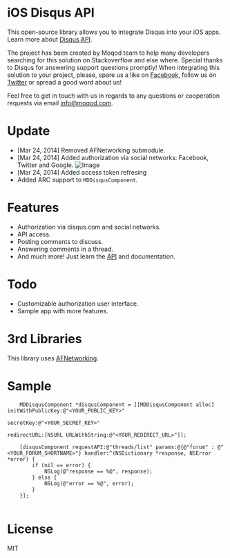 # iOS Disqus API 

This open-source library allows you to integrate Disqus into your iOS apps. Learn more about [Disqus API](http://disqus.com/api/docs/).

The project has been created by Moqod team to help many developers searching for this solution on Stackoverflow and else where. Special thanks to Disqus for answering support questions promptly! When integrating this solution to your project, please, spare us a like on [Facebook](http://fb.me/moqod), follow us on [Twitter](http://twitter.com/moqod) or spread a good word about us!

Feel free to get in touch with us in regards to any questions or cooperation requests via email [info@moqod.com](mailto:info@moqod.com).

# Update
- [Mar 24, 2014] Removed AFNetworking submodule. 
- [Mar 24, 2014] Added authorization via social networks: Facebook, Twitter and Google. ![Image](http://files.stage.mqd.me/disqus_list.png)
- [Mar 24, 2014] Added access token refresing
- Added ARC support to `MDDisqusComponent`.

# Features
- Authorization via disqus.com and social networks.
- API access.
- Posting comments to discuss.
- Answering comments in a thread.
- And much more! Just learn the [API](http://disqus.com/api/docs/) and documentation.

# Todo
- Customizable authorization user interface.
- Sample app with more features.

# 3rd Libraries
This library uses [AFNetworking](https://github.com/AFNetworking/AFNetworking).

# Sample

``` objc
    MDDisqusComponent *disqusComponent = [[MDDisqusComponent alloc] initWithPublicKey:@"<YOUR_PUBLIC_KEY>"
        																	secretKey:@"<YOUR_SECRET_KEY>"
																		  redirectURL:[NSURL URLWithString:@"<YOUR_REDIRECT_URL>"]];
    
    [disqusComponent requestAPI:@"threads/list" params:@{@"forum" : @"<YOUR_FORUM_SHORTNAME>"} handler:^(NSDictionary *response, NSError *error) {
		if (nil == error) {
			NSLog(@"response == %@", response);
		} else {
			NSLog(@"error == %@", error);
		}
	}];
    

```

# License
MIT
